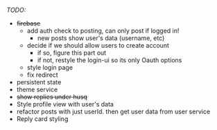 *TODO:*
- ~~firebase~~
    - add auth check to posting, can only post if logged in!
        - new posts show user's data (username, etc)
    - decide if we should allow users to create account
        - if so, figure this part out
        - if not, restyle the login-ui so its only Oauth options
    - style login page
    - fix redirect
- persistent state
- theme service
- ~~show replies under husq~~ 
- Style profile view with user's data
- refactor posts with just userId. then get user data from user service
- Reply card styling
